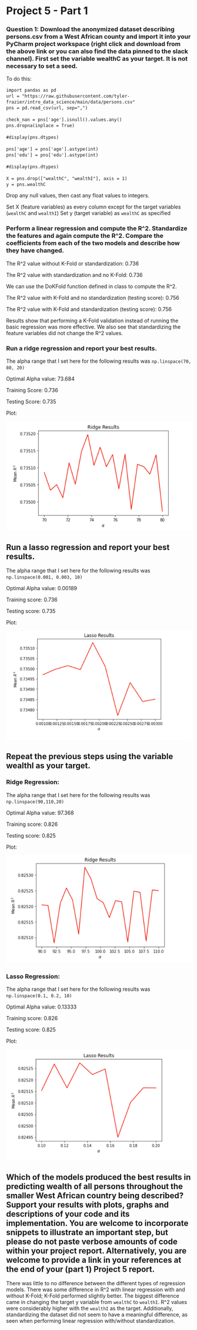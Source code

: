 # Project 5 - Part 1

### Question 1: Download the anonymized dataset describing persons.csv from a West African county and import it into your PyCharm project workspace (right click and download from the above link or you can also find the data pinned to the slack channel). First set the variable wealthC as your target. It is not necessary to set a seed.

To do this: 

```
import pandas as pd
url = "https://raw.githubusercontent.com/tyler-frazier/intro_data_science/main/data/persons.csv"
pns = pd.read_csv(url, sep=",")

check_nan = pns['age'].isnull().values.any()
pns.dropna(inplace = True)

#display(pns.dtypes)

pns['age'] = pns['age'].astype(int)
pns['edu'] = pns['edu'].astype(int)

#display(pns.dtypes)

X = pns.drop(["wealthC", "wealthI"], axis = 1)
y = pns.wealthC
```
Drop any null values, then cast any float values to integers.

Set X (feature variables) as every column except for the target variables (`wealthC` and `wealthI`)
Set y (target variable) as `wealthC` as specified 

### Perform a linear regression and compute the R^2. Standardize the features and again compute the R^2. Compare the coefficients from each of the two models and describe how they have changed.

The R^2 value without K-Fold or standardization: 0.736

The R^2 value with standardization and no K-Fold:  0.736

We can use the DoKFold function defined in class to compute the R^2. 

The R^2 value with K-Fold and no standardization (testing score): 0.756

The R^2 value with K-Fold and standardization (testing score): 0.756

Results show that performing a K-Fold validation instead of running the basic regression was more effective. We also see that standardizing the feature variables did not change the R^2 values. 

### Run a ridge regression and report your best results.

The alpha range that I set here for the following results was `np.linspace(70, 80, 20)`

Optimal Alpha value: 73.684

Training Score: 0.736

Testing Score: 0.735

Plot: 

![](ridge1.PNG) 

## Run a lasso regression and report your best results.

The alpha range that I set here for the following results was `np.linspace(0.001, 0.003, 10)`

Optimal Alpha value: 0.00189

Training score: 0.736

Testing score: 0.735

Plot: 

![](lasso1.PNG)

## Repeat the previous steps using the variable wealthI as your target.

### Ridge Regression:

The alpha range that I set here for the following results was `np.linspace(90,110,20)`

Optimal Alpha value: 97.368

Training score: 0.826

Testing score: 0.825

Plot:

![](ridge2.PNG)

### Lasso Regression:

The alpha range that I set here for the following results was `np.linspace(0.1, 0.2, 10)`

Optimal Alpha value: 0.13333

Training score: 0.826

Testing score: 0.825

Plot:

![](lasso2.PNG) 

## Which of the models produced the best results in predicting wealth of all persons throughout the smaller West African country being described? Support your results with plots, graphs and descriptions of your code and its implementation. You are welcome to incorporate snippets to illustrate an important step, but please do not paste verbose amounts of code within your project report. Alternatively, you are welcome to provide a link in your references at the end of your (part 1) Project 5 report.

There was little to no difference between the different types of regression models. There was some difference in R^2 with linear regression with and without K-Fold; K-Fold performed slightly better. The biggest difference came in changing the target y variable from `wealthC` to `wealthI`. R^2 values were considerably higher with the `wealthI` as the target. Additionally, standardizing the dataset did not seem to have a meaningful difference, as seen when performing linear regression with/without standardization. 




















